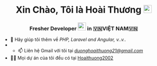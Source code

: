 <h1 align="center">Xin Chào, Tôi là Hoài Thương <a href="fb.com/100034426230327"><img src="https://media.giphy.com/media/hvRJCLFzcasrR4ia7z/giphy.gif" width="25px"></a></h1>
<h3 align="center">Fresher Developer <img src="https://media.giphy.com/media/26AHONQ79FdWZhAI0/giphy.gif" width="25px"> in 🇻🇳VIỆT NAM🇻🇳</h3>

- 💬 Hãy giúp tôi thêm về *PHP, Laravel and Angular, v..v..*
- - 📫 Liên hệ Gmail với tôi tại *duonghoaithuong21@gmail.com*
- 👨‍💻 Mọi dự án của tôi đều có tại [Hoaithuong2002](https://github.com/hoaithuong2002)


<!--
**hoaithuong2002/hoaithuong2002** is a ✨ _special_ ✨ repository because its `README.md` (this file) appears on your GitHub profile.

Here are some ideas to get you started:

- 🔭 I’m currently working on CodeGym
<h3 align="left">Ngôn ngữ và công cụ sử dụng :</h3>
<p align="left">
    <a href="https://www.w3.org/html/" target="_blank"> <img src="https://raw.githubusercontent.com/devicons/devicon/master/icons/html5/html5-original-wordmark.svg" alt="html5" width="40" height="40"/> </a>
    <a href="https://www.w3schools.com/css/" target="_blank"> <img src="https://raw.githubusercontent.com/devicons/devicon/master/icons/css3/css3-original-wordmark.svg" alt="css3" width="40" height="40"/> </a>
    <a href="https://developer.mozilla.org/en-US/docs/Web/JavaScript" target="_blank"> <img src="https://raw.githubusercontent.com/devicons/devicon/master/icons/javascript/javascript-original.svg" alt="javascript" width="40" height="40"/> </a>
    <a href="https://www.python.org" target="_blank"> <img src="https://raw.githubusercontent.com/devicons/devicon/master/icons/python/python-original.svg" alt="python" width="40" height="40"/> </a>
      <a href="https://git-scm.com/" target="_blank"> <img src="https://www.vectorlogo.zone/logos/git-scm/git-scm-icon.svg" alt="git" width="40" height="40"/> </a>
  <a href="https://www.php.net" target="_blank"> <img src="https://raw.githubusercontent.com/devicons/devicon/master/icons/php/php-original.svg" alt="php" width="40" height="40"/> </a> 
  <a href="https://postman.com" target="_blank"> <img src="https://www.vectorlogo.zone/logos/getpostman/getpostman-icon.svg" alt="postman" width="40" height="40"/> </a>  
  </p>
  
<h3 align="left">Liên Hệ Với Tôi:</h3>
<p align="left">
  
<a href="https://www.facebook.com/100034426230327" target="blank"><img align="center" src="https://cdn.jsdelivr.net/npm/simple-icons@3.0.1/icons/facebook.svg" alt="100034426230327" height="30" width="40" /></a>
<a href="https://www.instagram.com/dgth2o2/" target="blank"><img align="center" src="https://cdn.jsdelivr.net/npm/simple-icons@3.0.1/icons/instagram.svg" alt="dgth2o2" height="30" width="40" /></a>

- 😄 Pronouns: ...
- ⚡ Fun fact: ...
-->
